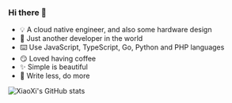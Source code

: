 ### Hi there 👋

- 💡 A cloud native engineer, and also some hardware design
- 🐨 Just another developer in the world
- ⌨️ Use JavaScript, TypeScript, Go, Python and PHP languages
- 😏 Loved having coffee
- ✨ Simple is beautiful
- 🦥 Write less, do more

![XiaoXi's GitHub stats](https://github-readme-stats.api.soraharu.com/api?username=yanranxiaoxi&count_private=true&show_icons=true&include_all_commits=true&theme=github_dark) <!--![Top Langs](https://github-readme-stats.api.soraharu.com/api/top-langs/?username=yanranxiaoxi&layout=compact&locale=cn)-->

<!--
### 我的项目 / My Repositories

<a href="https://github.com/yanranxiaoxi/Simplecho">
  <img align="center" src="https://github-readme-stats.api.soraharu.com/api/pin/?username=yanranxiaoxi&repo=Simplecho&theme=github_dark" />
</a>
<a href="https://github.com/yanranxiaoxi/Smooth-Files-Gallery">
  <img align="center" src="https://github-readme-stats.api.soraharu.com/api/pin/?username=yanranxiaoxi&repo=Smooth-Files-Gallery&theme=github_dark" />
</a>
-->
